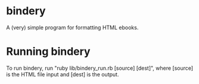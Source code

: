 # bindery
A (very) simple program for formatting HTML ebooks.
# Running bindery
To run bindery, run "ruby lib/bindery_run.rb [source] [dest]", where [source] is the HTML file input and [dest] is the output.
